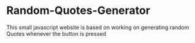 # Random-Quotes-Generator
This small javascript website is based on working on generating random Quotes whenever the button is pressed

